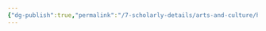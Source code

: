 ```yaml
---
{"dg-publish":true,"permalink":"/7-scholarly-details/arts-and-culture/history/the-ages/the-ages/","noteIcon":""}
---
```



